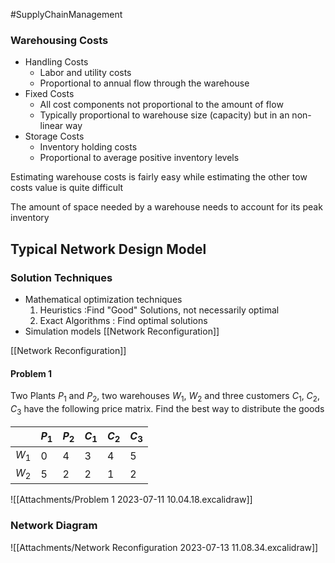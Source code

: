 #SupplyChainManagement 
### Warehousing Costs
- Handling Costs
	- Labor and utility costs
	- Proportional to annual flow through the warehouse
- Fixed Costs
	- All cost components not proportional to the amount of flow
	- Typically proportional to warehouse size (capacity) but in an non-linear way
- Storage Costs
	- Inventory holding costs
	- Proportional to average positive inventory levels

Estimating warehouse costs is fairly easy while estimating the other tow costs value is quite difficult

The amount of space needed by a warehouse needs to account for its peak inventory

## Typical Network Design Model
### Solution Techniques
- Mathematical optimization techniques
	1. Heuristics :Find "Good" Solutions, not necessarily optimal
	2. Exact Algorithms : Find optimal solutions
- Simulation models 
[[Network Reconfiguration]] 

[[Network Reconfiguration]]
#### Problem 1

Two Plants $P_1$ and $P_2$, two warehouses $W_1$, $W_2$ and three customers $C_1$, $C_2$, $C_3$ have the following price matrix.
Find the best way to distribute the goods

|   | $P_1$|$P_2$|$C_1$|$C_2$|$C_3$|
|---|-|--|--|--|--|
|$W_1$|0|4|3|4|5|
|$W_2$|5|2|2|1|2|

![[Attachments/Problem 1 2023-07-11 10.04.18.excalidraw]]

### Network Diagram
![[Attachments/Network Reconfiguration 2023-07-13 11.08.34.excalidraw]]


